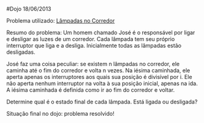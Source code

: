 #Dojo 18/06/2013

Problema utilizado: [Lâmpadas no Corredor](http://dojopuzzles.com/problemas/exibe/lampadas-no-corredor/ "DojoPuzzles")

Resumo do problema: 
Um homem chamado José é o responsável por ligar e desligar as luzes de um corredor. Cada lâmpada tem seu próprio interruptor que liga e a desliga. Inicialmente todas as lâmpadas estão desligadas.

José faz uma coisa peculiar: se existem n lâmpadas no corredor, ele caminha até o fim do corredor e volta n vezes. Na iésima caminhada, ele aperta apenas os interruptores aos quais sua posição é divisível por i. Ele não aperta nenhum interruptor na volta à sua posição inicial, apenas na ida. A iésima caminhada é definida como ir ao fim do corredor e voltar.

Determine qual é o estado final de cada lâmpada. Está ligada ou desligada?

Situação final no dojo: problema resolvido!
